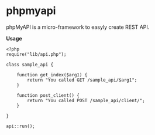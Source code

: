 phpmyapi
========

phpMyAPI is a micro-framework to easyly create REST API.

**Usage**

	<?php
	require("lib/api.php");

	class sample_api {

	    function get_index($arg1) {
	        return "You called GET /sample_api/$arg1";
	    }

	    function post_client() {
	        return "You called POST /sample_api/client/";
	    }

	}

	api::run();

